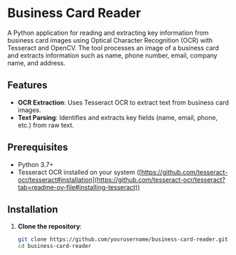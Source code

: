 # Business Card Reader

A Python application for reading and extracting key information from business card images using Optical Character Recognition (OCR) with Tesseract and OpenCV. The tool processes an image of a business card and extracts information such as name, phone number, email, company name, and address.

## Features
- **OCR Extraction**: Uses Tesseract OCR to extract text from business card images.
- **Text Parsing**: Identifies and extracts key fields (name, email, phone, etc.) from raw text.

## Prerequisites

- Python 3.7+
- Tesseract OCR installed on your system ([https://github.com/tesseract-ocr/tesseract#installation](https://github.com/tesseract-ocr/tesseract?tab=readme-ov-file#installing-tesseract))

## Installation

1. **Clone the repository**:
   ```bash
   git clone https://github.com/yourusername/business-card-reader.git
   cd business-card-reader
   ```
